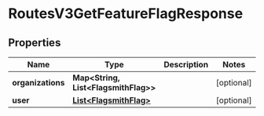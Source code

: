 

# RoutesV3GetFeatureFlagResponse


## Properties

| Name | Type | Description | Notes |
|------------ | ------------- | ------------- | -------------|
|**organizations** | **Map&lt;String, List&lt;FlagsmithFlag&gt;&gt;** |  |  [optional] |
|**user** | [**List&lt;FlagsmithFlag&gt;**](FlagsmithFlag.md) |  |  [optional] |



